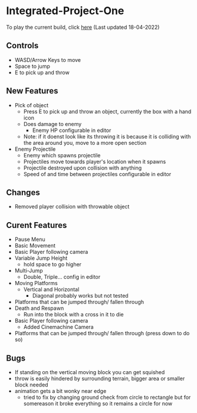 # Integrated-Project-One
 
To play the current build, click [here](https://CynicalMouse.github.io/Integrated-Project-One/Builds/18-04-2022/index.html) (Last updated 18-04-2022)
## Controls
- WASD/Arrow Keys to move
- Space to jump
- E to pick up and throw
  
## New Features  
- Pick of object
  - Press E to pick up and throw an object, currently the box with a hand icon
  - Does damage to enemy
    - Enemy HP configurable in editor
  - Note: if it doenst look like its throwing it is because it is colliding with the area around you, move to a more open section
- Enemy Projectile
  - Enemy which spawns projectile
  - Projectiles move towards player's location when it spawns
  - Projectile destroyed upon collision with anything
  - Speed of and time between projectiles configurable in editor

## Changes
- Removed player collision with throwable object
  
## Curent Features  
- Pause Menu
- Basic Movement  
- Basic Player following camera  
- Variable Jump Height 
  - hold space to go higher  
- Multi-Jump 
  - Double, Triple... config in editor  
- Moving Platforms 
  - Vertical and Horizontal 
    - Diagonal probably works but not tested  
- Platforms that can be jumped through/ fallen through  
- Death and Respawn  
  - Run into the block with a cross in it to die
- Basic Player following camera  
  - Added Cinemachine Camera
- Platforms that can be jumped through/ fallen through (press down to do so)

## Bugs
- If standing on the vertical moving block you can get squished 
- throw is easily hindered by surrounding terrain, bigger area or smaller block needed
- animation gets a bit wonky near edge
  - tried to fix by changing ground check from circle to rectangle but for somereason it broke everything so it remains a circle for now

